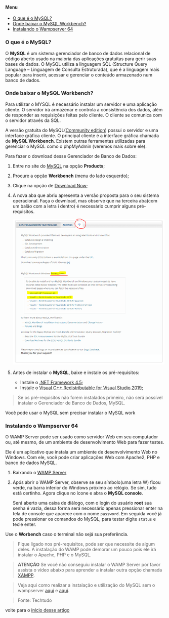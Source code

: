 <a id="inicio"></a>

#### Menu

- [O que é o MySQL?](#o-que-é-o-mysql)
- [Onde baixar o MySQL Workbench?](#onde-baixar-o-mysql-workbench)
- [Instalando o Wampserver 64](#instalando-o-wampserver-64)

<a id="ancora1"></a>
### O que é o MySQL?

O **MySQL** é um sistema gerenciador de banco de dados relacional de código aberto usado na maioria das aplicações gratuitas para gerir suas bases de dados. O MySQL utiliza a linguagem SQL (Structure Query Language – Linguagem de Consulta Estruturada), que é a linguagem mais popular para inserir, acessar e gerenciar o conteúdo armazenado num banco de dados.

### Onde baixar o MySQL Workbench?

Para utilizar o MYSQL é necessário instalar um servidor e uma aplicação cliente. O servidor irá armazenar e controla a consistência dos dados, além de responder as requisições feitas pelo cliente. O cliente se comunica com o servidor através da SQL. 

A versão gratuita do MySQL([Community edition](https://dev.mysql.com/downloads/installer/)) possui o servidor e uma interface gráfica cliente. O principal cliente é a interface gráfica chamada de **MySQL Workbench**. Existem outras ferramentas utilizadas para gerenciar o MySQL como o phpMyAdmin (veremos mais sobre ele). 


Para fazer o download desse Gerenciador de Banco de Dados:

1. Entre no site do [MySQL](https://www.mysql.com/products/workbench/) na opção **Products**;
2. Procure a opção **Workbench** (menu do lado esquerdo);
3. Clique na opção de [Download Now](https://dev.mysql.com/downloads/workbench/);
4. A nova aba que abriu apresenta a versão proposta para o seu sistema operacional. Faça o download, mas observe que na terceira aba(com um balão com a letra i dentro) é necessário cumprir alguns pré-requisitos.
   
   ![Pré-requisitos necessários](img/mysql_prerequisitos.PNG)
5. Antes de instalar o **MySQL**, baixe e instale os pré-requisitos:
    - Instale o [.NET Framework 4.5](https://www.microsoft.com/en-us/download/details.aspx?id=30653);
    - Instale o [Visual C++ Redistributable for Visual Studio 2019](https://visualstudio.microsoft.com/downloads/?q=Visual+C%2B%2B+Redistributable+for+Visual+Studio+2019);

> Se os pré-requisitos não forem instalados primeiro, não será possível instalar o Gerenciador de Banco de Dados, MySQL.

Você pode usar o MySQL sem precisar instalar o MySQL work


### Instalando o Wampserver 64

O WAMP Server pode ser usado como servidor Web em seu computador ou, até mesmo, de um ambiente de desenvolvimento Web para fazer testes.

Ele é um aplicativo que instala um ambiente de desenvolvimento Web no Windows. Com ele, você pode criar aplicações Web com Apache2, PHP e banco de dados MySQL. 

1. Baixando o [WAMP Server](https://www.wampserver.com/en/)
2. Após abrir o WAMP Server, observe se seu símbolo(uma letra W) ficou verde, na barra inferior do Windows próximo ao relógio. Se sim, tudo está certinho. Agora clique no ícone e abra o **MySQL console**.

   Será aberto uma caixa de diálogo, com o login do usuário **root** sua senha é vazia, dessa forma será necessário apenas pressionar enter na tela de console que aparece com o nome ``password``. Em seguida você já pode pressionar os comandos do MySQL, para testar digite ``status`` e tecle enter.

Use o **Worbench** caso o terminal não sejá sua preferência.
> Fique ligado nos pré-requisitos, pode ser que necessite de algum deles. A instalação do WAMP pode demorar um pouco pois ele irá instalar o Apache, PHP e o MySQL.

>**ATENÇÃO**
> Se você não conseguiu instalar o WAMP Server por favor assista o vídeo abaixo para aprender a instalar outra opção chamada [XAMPP](https://www.youtube.com/watch?v=R2HrwSQ6EPM).


>Veja aqui como realizar a instalação e utilização do MySQL sem o wampserver [aqui](https://www.tecmundo.com.br/software/223924-mysql-usar-o-sistema.htm) e [aqui](https://www.alura.com.br/artigos/mysql-do-download-e-instalacao-ate-sua-primeira-tabela?gclid=Cj0KCQiAubmPBhCyARIsAJWNpiPrX_PlUsGgCcwOcMG6mjbKM7Ys-39bYimTM_gvkMJiy5tfkkr7mboaAoGOEALw_wcB).



> Fonte: Techtudo

volte para o [inicio desse artigo](#inicio)